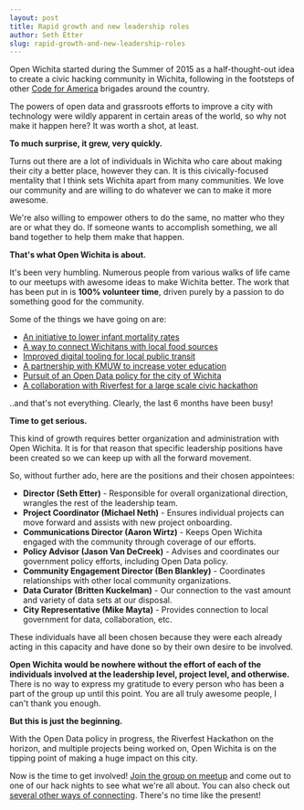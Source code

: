 ```yaml
---
layout: post
title: Rapid growth and new leadership roles
author: Seth Etter
slug: rapid-growth-and-new-leadership-roles
---
```


Open Wichita started during the Summer of 2015 as a half-thought-out idea to create a civic hacking community in Wichita, following in the footsteps of other [Code for America](https://codeforamerica.org) brigades around the country.

The powers of open data and grassroots efforts to improve a city with technology were wildly apparent in certain areas of the world, so why not make it happen here? It was worth a shot, at least.

**To much surprise, it grew, very quickly.**

Turns out there are a lot of individuals in Wichita who care about making their city a better place, however they can. It is this civically-focused mentality that I think sets Wichita apart from many communities. We love our community and are willing to do whatever we can to make it more awesome.

We're also willing to empower others to do the same, no matter who they are or what they do. If someone wants to accomplish something, we all band together to help them make that happen.

**That's what Open Wichita is about.**

It's been very humbling. Numerous people from various walks of life came to our meetups with awesome ideas to make Wichita better. The work that has been put in is **100% volunteer time**, driven purely by a passion to do something good for the community.

Some of the things we have going on are:

* [An initiative to lower infant mortality rates](http://openwichita.org/infant-info-project-highlight/)
* [A way to connect Wichitans with local food sources](http://openwichita.org/wichita-eagle-features-ict-food-circle/)
* [Improved digital tooling for local public transit](http://openwichita.org/busict-project-update/)
* [A partnership with KMUW to increase voter education](http://openwichita.org/open-wichita-partners-with-kmuw-89-1-on-voter-turnout/)
* [Pursuit of an Open Data policy for the city of Wichita](http://www.kansas.com/news/politics-government/article47093260.html)
* [A collaboration with Riverfest for a large scale civic hackathon](http://openwichita.org/open-wichita-in-the-news/)

..and that's not everything. Clearly, the last 6 months have been busy!

**Time to get serious.**

This kind of growth requires better organization and administration with Open Wichita. It is for that reason that specific leadership positions have been created so we can keep up with all the forward movement.

So, without further ado, here are the positions and their chosen appointees:

* **Director (Seth Etter)** - Responsible for overall organizational direction, wrangles the rest of the leadership team.
* **Project Coordinator (Michael Neth)** - Ensures individual projects can move forward and assists with new project onboarding.
* **Communications Director (Aaron Wirtz)** - Keeps Open Wichita engaged with the community through coverage of our efforts.
* **Policy Advisor (Jason Van DeCreek)** - Advises and coordinates our government policy efforts, including Open Data policy.
* **Community Engagement Director (Ben Blankley)** - Coordinates relationships with other local community organizations.
* **Data Curator (Britten Kuckelman)** - Our connection to the vast amount and variety of data sets at our disposal.
* **City Representative (Mike Mayta)** - Provides connection to local government for data, collaboration, etc.

These individuals have all been chosen because they were each already acting in this capacity and have done so by their own desire to be involved.

**Open Wichita would be nowhere without the effort of each of the individuals involved at the leadership level, project level, and otherwise.** There is no way to express my gratitude to every person who has been a part of the group up until this point. You are all truly awesome people, I can't thank you enough.

**But this is just the beginning.**

With the Open Data policy in progress, the Riverfest Hackathon on the horizon, and multiple projects being worked on, Open Wichita is on the tipping point of making a huge impact on this city.

Now is the time to get involved! [Join the group on meetup](http://meetup.com/openwichita) and come out to one of our hack nights to see what we're all about. You can also check out [several other ways of connecting](http://openwichita.org/talk). There's no time like the present!
